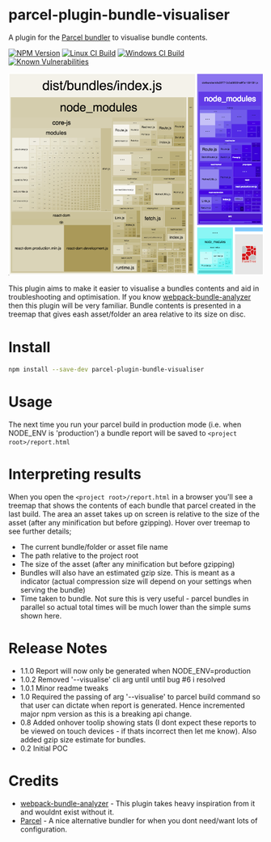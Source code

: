 # parcel-plugin-bundle-visualiser

A plugin for the [Parcel bundler](https://parceljs.org/) to visualise bundle contents.

[![NPM Version][npm-image]][npm-url]
[![Linux CI Build][travis-image]][travis-url]
[![Windows CI Build][appveyor-image]][appveyor-url]
[![Known Vulnerabilities][snyk-image]][snyk-url]

![Screenshot showing treemap of a bundle](/docs/bundle-report-example.png?raw=true)

This plugin aims to make it easier to visualise a bundles contents and aid in troubleshooting and optimisation. If you know [webpack-bundle-analyzer](https://www.npmjs.com/package/webpack-bundle-analyzer/) then this plugin will be very familiar. Bundle contents is presented in a treemap that gives eash asset/folder an area relative to its size on disc.


# Install

```bash
npm install --save-dev parcel-plugin-bundle-visualiser
```

# Usage

The next time you run your parcel build in production mode (i.e. when NODE_ENV is 'production') a bundle report will be saved to `<project root>/report.html`


# Interpreting results
When you open the `<project root>/report.html` in a browser you'll see a treemap that shows the contents of each bundle that parcel created in the last build. The area an asset takes up on screen is relative to the size of the asset (after any minification but before gzipping). Hover over treemap to see further details;
 - The current bundle/folder or asset file name
 - The path relative to the project root
 - The size of the asset (after any minification but before gzipping)
 - Bundles will also have an estimated gzip size. This is meant as a indicator (actual compression size will depend on your settings when serving the bundle)
 - Time taken to bundle. Not sure this is very useful - parcel bundles in parallel so actual total times will be much lower than the simple sums shown here.



# Release Notes
 - 1.1.0 Report will now only be generated when NODE_ENV=production
 - 1.0.2 Removed '--visualise' cli arg until until bug #6 i resolved
 - 1.0.1 Minor readme tweaks
 - 1.0 Required the passing of arg '--visualise' to parcel build command so that user can dictate when report is generated. Hence incremented major npm version as this is a breaking api change.
 - 0.8 Added onhover toolip showing stats (I dont expect these reports to be viewed on touch devices - if thats incorrect then let me know). Also added gzip size estimate for bundles.
 - 0.2 Initial POC 

# Credits
 - [webpack-bundle-analyzer](https://www.npmjs.com/package/webpack-bundle-analyzer/) - This plugin takes heavy inspiration from it and wouldnt exist without it.
 - [Parcel](https://parceljs.org/) - A nice alternative bundler for when you dont need/want lots of configuration.


[npm-image]: https://img.shields.io/npm/v/parcel-plugin-bundle-visualiser.svg
[npm-url]: https://npmjs.org/package/parcel-plugin-bundle-visualiser
[travis-image]: https://img.shields.io/travis/gregtillbrook/parcel-plugin-bundle-visualiser/master.svg?label=Linux%20CI%20Build
[travis-url]: https://travis-ci.org/gregtillbrook/parcel-plugin-bundle-visualiser
[appveyor-image]: https://img.shields.io/appveyor/ci/gregtillbrook/parcel-plugin-bundle-visualiser/master.svg?label=Windows%20CI%20Build
[appveyor-url]: https://ci.appveyor.com/project/gregtillbrook/parcel-plugin-bundle-visualiser
[snyk-image]: https://snyk.io/test/github/gregtillbrook/parcel-plugin-bundle-visualiser/badge.svg
[snyk-url]: https://snyk.io/test/github/gregtillbrook/parcel-plugin-bundle-visualiser
